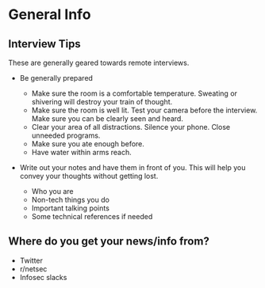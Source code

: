 # General Info

## Interview Tips

These are generally geared towards remote interviews.

* Be generally prepared
    - Make sure the room is a comfortable temperature. Sweating or shivering will destroy your train of thought.
    - Make sure the room is well lit. Test your camera before the interview. Make sure you can be clearly seen and heard.
    - Clear your area of all distractions. Silence your phone. Close unneeded programs.
    - Make sure you ate enough before.
    - Have water within arms reach.

* Write out your notes and have them in front of you. This will help you convey your thoughts without getting lost.
    - Who you are
    - Non-tech things you do
    - Important talking points
    - Some technical references if needed

## Where do you get your news/info from?


* Twitter
* r/netsec
* Infosec slacks
